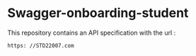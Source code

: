 # Swagger-onboarding-student

This repository contains an API specification with the url : 

```sh
https: //STD22007.com 
```
